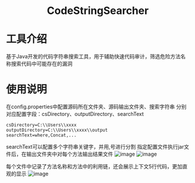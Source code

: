 <h1 align="center">
  <b>CodeStringSearcher</b>
  <br>
</h1>

# 工具介绍
基于Java开发的代码字符串搜索工具，用于辅助快速代码审计，筛选危险方法名称搜索代码中可能存在的漏洞

# 使用说明
在config.properties中配置源码所在文件夹、源码输出文件夹、搜索字符串
分别对应配置字段：csDirectory、outputDirectory、searchText
```
csDirectory=C:\\Users\\xxxx
outputDirectory=C:\\Users\\xxxx\\output
searchText=where,Concat,...
```
searchText可以配置多个字符串关键字，并用,号进行分割
指定配置文件执行jar文件后，在输出文件夹中对每个方法输出结果文件
![image](https://img.picui.cn/free/2024/11/08/672d7a91a5abc.png)
![image](https://img.picui.cn/free/2024/11/08/672d7ace56698.png)

每个文件中记录了方法名称和方法中的利用链，还会展示上下文5行代码，更加直观的显示
![image](https://img.picui.cn/free/2024/11/08/672d7b3f2aea5.png)
